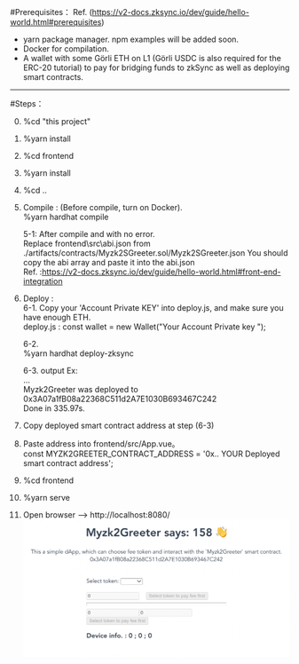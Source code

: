 #Prerequisites： Ref. (https://v2-docs.zksync.io/dev/guide/hello-world.html#prerequisites)
- yarn package manager. npm examples will be added soon.  
- Docker for compilation.  
- A wallet with some Görli ETH on L1 (Görli USDC is also required for the ERC-20 tutorial) to pay for bridging funds to zkSync as well as deploying smart contracts.  
-----
#Steps：

0. %cd "this project"

1. %yarn install

2. %cd frontend

3. %yarn install

4. %cd ..

5. Compile : (Before compile, turn on Docker).   
   %yarn hardhat compile
   >> 
   5-1: After compile and with no error.    
   Replace frontend\src\abi.json from ./artifacts/contracts/Myzk2SGreeter.sol/Myzk2SGreeter.json
   You should copy the abi array and paste it into the abi.json     
   Ref. :https://v2-docs.zksync.io/dev/guide/hello-world.html#front-end-integration

6. Deploy :     
   6-1. Copy your 'Account Private KEY' into deploy.js, and make sure you have enough ETH.   
   deploy.js :  const wallet = new Wallet("Your Account Private key ");        
   
   6-2.    
   %yarn hardhat deploy-zksync   
   
   6-3. output Ex:        
   ...    
   Myzk2Greeter was deployed to 0x3A07a1fB08a22368C511d2A7E1030B693467C242     
   Done in 335.97s.    

7. Copy deployed smart contract address at step (6-3)

8. Paste address into frontend/src/App.vue。  
   const MYZK2GREETER_CONTRACT_ADDRESS = '0x.. YOUR Deployed smart contract address';

9. %cd frontend

10. %yarn serve

11. Open browser --> http://localhost:8080/ 
![image](https://github.com/tsouray/Myzk2Sample/blob/main/frontend/webDemo.png)

